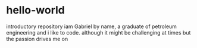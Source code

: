 # hello-world
introductory repository
iam Gabriel by name, a graduate of petroleum engineering and i like to code.
although it might be challenging at times but the passion drives me on
